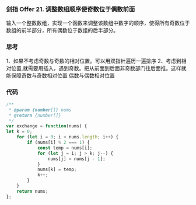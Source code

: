 ### 剑指 Offer 21. 调整数组顺序使奇数位于偶数前面
输入一个整数数组，实现一个函数来调整该数组中数字的顺序，使得所有奇数位于数组的前半部分，所有偶数位于数组的后半部分。


### 思考
1、如果不考虑奇数与奇数的相对位置。可以用双指针遍历一遍排序
2、考虑到相对位置,就需要用插入，遇到奇数。把从前面到后面非奇数部门往后面推。这样就能保障奇数与奇数相对位置 偶数与偶数相对位置

### 代码

```javascript
/**
 * @param {number[]} nums
 * @return {number[]}
 */
var exchange = function(nums) {
let k = 0;
    for (let i = 0; i < nums.length; i++) {
        if (nums[i] % 2 === 1) {
            const temp = nums[i];
            for (let j = i; j > k; j--) {
                nums[j] = nums[j - 1];
            }
            nums[k] = temp;
            k++;
        }
    }
    return nums;
};
```